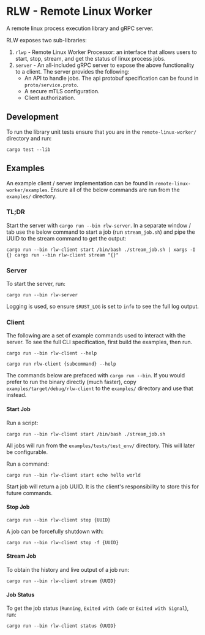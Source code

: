 # RLW - Remote Linux Worker
A remote linux process execution library and gRPC server.

RLW exposes two sub-libraries:
1. `rlwp` - Remote Linux Worker Processor: an interface that allows users to start, stop, stream, and get the status of linux process jobs.
2. `server` - An all-included gRPC server to expose the above functionality to a client. The server provides the following:
   - An API to handle jobs. The api protobuf specification can be found in `proto/service.proto`.
   - A secure mTLS configuration.
   - Client authorization.


## Development

To run the library unit tests ensure that you are in the `remote-linux-worker/` directory and run:
```
cargo test --lib
```

## Examples

An example client / server implementation can be found in `remote-linux-worker/examples`. Ensure all of the below commands are run from the `examples/` directory.

### TL;DR
Start the server with `cargo run --bin rlw-server`.
In a separate window / tab use the below command to start a job (run `stream_job.sh`) and pipe the UUID to the stream command to get the output:
```
cargo run --bin rlw-client start /bin/bash ./stream_job.sh | xargs -I {} cargo run --bin rlw-client stream "{}"
```

### Server

To start the server, run:
```
cargo run --bin rlw-server
```

Logging is used, so ensure `$RUST_LOG` is set to `info` to see the full log output.


### Client

The following are a set of example commands used to interact with the server. To see the full CLI specification, first build the examples, then run.
 ```
cargo run --bin rlw-client --help

cargo run rlw-client {subcommand} --help
 ``` 

The commands below are prefaced with `cargo run --bin`. If you would prefer to run the binary directly (much faster), copy `examples/target/debug/rlw-client` to the `examples/` directory and use that instead.

#### Start Job

Run a script: 
```
cargo run --bin rlw-client start /bin/bash ./stream_job.sh
```
All jobs will run from the `examples/tests/test_env/` directory. This will later be configurable.

Run a command:
```
cargo run --bin rlw-client start echo hello world
```

Start job will return a job UUID. It is the client's responsibility to store this for future commands.

#### Stop Job

```
cargo run --bin rlw-client stop {UUID} 
```

A job can be forcefully shutdown with:
```
cargo run --bin rlw-client stop -f {UUID} 
```


#### Stream Job
To obtain the history and live output of a job run:

```
cargo run --bin rlw-client stream {UUID} 
```

#### Job Status 
To get the job status (`Running`, `Exited with Code` or `Exited with Signal`), run:

```
cargo run --bin rlw-client status {UUID} 
```